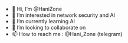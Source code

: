 - 👋 Hi, I’m @HaniZone
- 👀 I’m interested in network security and AI
- 🌱 I’m currently learning AI
- 💞️ I’m looking to collaborate on
- 📫 How to reach me : @Hani_Zone (telegram)

<!---
HaniZone/HaniZone is a ✨ special ✨ repository because its `README.md` (this file) appears on your GitHub profile.
You can click the Preview link to take a look at your changes.
--->
